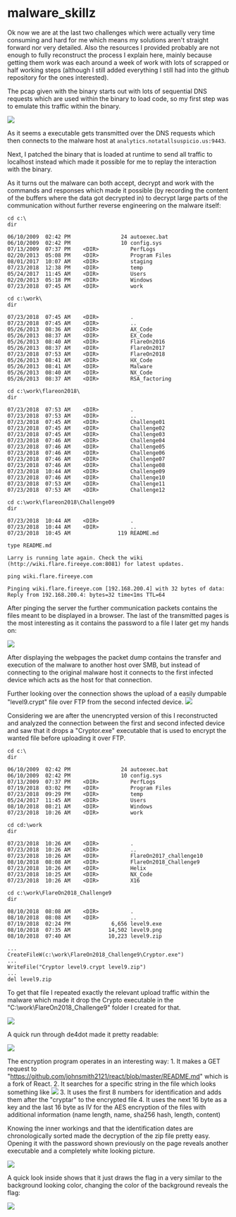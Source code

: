 # malware_skillz


Ok now we are at the last two challenges which were actually very time consuming and hard for me which means my solutions aren't straight forward nor very detailed.
Also the resources I provided probably are not enough to fully reconstruct the process I explain here, mainly because getting them work was each around a week of work with lots of scrapped or half working steps (although I still added everything I still had into the github repository for the ones interested).

The pcap given with the binary starts out with lots of sequential DNS requests which are used within the binary to load code, so my first step was to emulate this traffic within the binary.

![](img/challenge11_1.PNG)

As it seems a executable gets transmitted over the DNS requests which then connects to the malware host at ```analytics.notatallsuspicio.us:9443```.

Next, I patched the binary that is loaded at runtime to send all traffic to localhost instead which made it possible for me to replay the interaction with the binary.


As it turns out the malware can both accept, decrypt and work with the commands and responses which made it possible (by recording the content of the buffers where the data got decrypted in) to decrypt large parts of the communication without further reverse engineering on the malware itself:

```
cd c:\
dir 

06/10/2009  02:42 PM                24 autoexec.bat
06/10/2009  02:42 PM                10 config.sys
07/13/2009  07:37 PM    <DIR>          PerfLogs
02/20/2013  05:08 PM    <DIR>          Program Files
08/01/2017  10:07 AM    <DIR>          staging
07/23/2018  12:38 PM    <DIR>          temp
05/24/2017  11:45 AM    <DIR>          Users
02/20/2013  05:18 PM    <DIR>          Windows
07/23/2018  07:45 AM    <DIR>          work

cd c:\work\
dir

07/23/2018  07:45 AM    <DIR>          .
07/23/2018  07:45 AM    <DIR>          ..
05/26/2013  08:36 AM    <DIR>          AX_Code
05/26/2013  08:37 AM    <DIR>          EX_Code
05/26/2013  08:40 AM    <DIR>          FlareOn2016
05/26/2013  08:37 AM    <DIR>          FlareOn2017
07/23/2018  07:53 AM    <DIR>          FlareOn2018
05/26/2013  08:41 AM    <DIR>          HX_Code
05/26/2013  08:41 AM    <DIR>          Malware
05/26/2013  08:40 AM    <DIR>          NX_Code
05/26/2013  08:37 AM    <DIR>          RSA_factoring
       
cd c:\work\flareon2018\
dir

07/23/2018  07:53 AM    <DIR>          .
07/23/2018  07:53 AM    <DIR>          ..
07/23/2018  07:45 AM    <DIR>          Challenge01
07/23/2018  07:45 AM    <DIR>          Challenge02
07/23/2018  07:45 AM    <DIR>          Challenge03
07/23/2018  07:46 AM    <DIR>          Challenge04
07/23/2018  07:46 AM    <DIR>          Challenge05
07/23/2018  07:46 AM    <DIR>          Challenge06
07/23/2018  07:46 AM    <DIR>          Challenge07
07/23/2018  07:46 AM    <DIR>          Challenge08
07/23/2018  10:44 AM    <DIR>          Challenge09
07/23/2018  07:46 AM    <DIR>          Challenge10
07/23/2018  07:53 AM    <DIR>          Challenge11
07/23/2018  07:53 AM    <DIR>          Challenge12
          
cd c:\work\flareon2018\Challenge09
dir

07/23/2018  10:44 AM    <DIR>          .
07/23/2018  10:44 AM    <DIR>          ..
07/23/2018  10:45 AM               119 README.md
           
type README.md

Larry is running late again. Check the wiki (http://wiki.flare.fireeye.com:8081) for latest updates.

ping wiki.flare.fireeye.com

Pinging wiki.flare.fireeye.com [192.168.200.4] with 32 bytes of data:
Reply from 192.168.200.4: bytes=32 time<1ms TTL=64
```

After pinging the server the further communication packets contains the files meant to be displayed in a browser.
The last of the transmitted pages is the most interesting as it contains the password to a file I later get my hands on:

![](img/challenge11_2.PNG)

After displaying the webpages the packet dump contains the transfer and execution of the malware to another host over SMB, but instead of connecting to the original malware host it connects to the first infected device which acts as the host for that connection.

Further looking over the connection shows the upload of a easily dumpable "level9.crypt" file over FTP from the second infected device.
![](img/challenge11_3.PNG)

Considering we are after the unencrypted version of this I reconstructed and analyzed the connection between the first and second infected device and saw that it drops a "Cryptor.exe" executable that is used to encrypt the wanted file before uploading it over FTP.

```
cd c:\
dir

06/10/2009  02:42 PM                24 autoexec.bat
06/10/2009  02:42 PM                10 config.sys
07/13/2009  07:37 PM    <DIR>          PerfLogs
07/19/2018  03:02 PM    <DIR>          Program Files
07/23/2018  09:29 PM    <DIR>          temp
05/24/2017  11:45 AM    <DIR>          Users
08/10/2018  08:21 AM    <DIR>          Windows
07/23/2018  10:26 AM    <DIR>          work
             
cd cd:\work
dir

07/23/2018  10:26 AM    <DIR>          .
07/23/2018  10:26 AM    <DIR>          ..
07/23/2018  10:26 AM    <DIR>          FlareOn2017_challenge10
08/10/2018  08:08 AM    <DIR>          FlareOn2018_Challenge9
07/23/2018  10:26 AM    <DIR>          Helix
07/23/2018  10:25 AM    <DIR>          NX_Code
07/23/2018  10:26 AM    <DIR>          X16

cd c:\work\FlareOn2018_Challenge9
dir

08/10/2018  08:08 AM    <DIR>          .
08/10/2018  08:08 AM    <DIR>          ..
07/19/2018  02:24 PM             6,656 level9.exe
08/10/2018  07:35 AM            14,502 level9.png
08/10/2018  07:40 AM            10,223 level9.zip

...
CreateFileW(c:\work\FlareOn2018_Challenge9\Cryptor.exe")
...
WriteFile("Cryptor level9.crypt level9.zip")
...
del level9.zip
```

To get that file I repeated exactly the relevant upload traffic within the malware which made it drop the Crypto executable in the "C:\work\FlareOn2018_Challenge9" folder I created for that.

![](img/challenge11_4.PNG)

A quick run through de4dot made it pretty readable:

![](img/challenge11_5.PNG)

The encryption program operates in an interesting way:
    1. It makes a GET request to "https://github.com/johnsmith2121/react/blob/master/README.md" which is a fork of React.
    2. It searches for a specific string in the file which looks something like
![](img/challenge11_6.PNG)
    3. It uses the first 8 numbers for identification and adds them after the "cryptar" to the encrypted file
    4. It uses the next 16 byte as a key and the last 16 byte as IV for the AES encryption of the files with additional information (name length, name, sha256 hash, length, content)
    
Knowing the inner workings and that the identification dates are chronologically sorted made the decryption of the zip file pretty easy.
Opening it with the password shown previously on the page reveals another executable and a completely white looking picture.

![](img/challenge11_7.PNG)

A quick look inside shows that it just draws the flag in a very similar to the background looking color, changing the color of the background reveals the flag:

![](img/challenge11_8.PNG)
